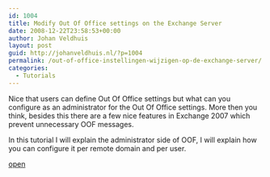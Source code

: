 ```yaml
---
id: 1004
title: Modify Out Of Office settings on the Exchange Server
date: 2008-12-22T23:58:53+00:00
author: Johan Veldhuis
layout: post
guid: http://johanveldhuis.nl/?p=1004
permalink: /out-of-office-instellingen-wijzigen-op-de-exchange-server/
categories:
  - Tutorials
---
```

Nice that users can define Out Of Office settings but what can you configure as an administrator for the Out Of Office settings. More then you think, besides this there are a few nice features in Exchange 2007 which prevent unnecessary OOF messages.

In this tutorial I will explain the administrator side of OOF, I will explain how you can configure it per remote domain and per user.

[open](http://johanveldhuis.nl/?page_id=1006&lang=en)